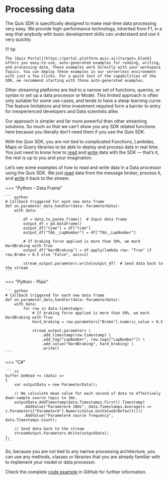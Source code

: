 # Processing data

The Quix SDK is specifically designed to make real-time data processing very easy. We provide high-performance technology, inherited from F1, in a way that anybody with basic development skills can understand and use it very quickly.

!!! tip

	The [Quix Portal](https://portal.platform.quix.ai){target=_blank} offers you easy-to-use, auto-generated examples for reading, writing, and processing data. These examples work directly with your workspace Topics. You can deploy these examples in our serverless environment with just a few clicks. For a quick test of the capabilities of the SDK, we recommend starting with those auto-generated examples.

Other streaming platforms are tied to a narrow set of functions, queries, or syntax to set up a data processor or Model. This limited approach is often only suitable for some use cases, and tends to have a steep learning curve. The feature limitations and time investment required form a barrier to entry for inexperienced developers and Data scientists alike.

Our approach is simpler and far more powerful than other streaming solutions. So much so that we can’t show you any SDK related functions here because you literally don’t need them if you use the Quix SDK.

With the Quix SDK, you are not tied to complicated Functions, Lambdas, Maps or Query libraries to be able to deploy and process data in real time. You just need to know how to [read](/sdk/read) and [write](/sdk/write) data with the SDK — that’s it, the rest is up to you and your imagination.

Let’s see some examples of how to read and write data in a Data processor using the Quix SDK. We just [read](/sdk/read) data from the message broker, process it, and [write](/sdk/write) it back to the stream.

=== "Python - Data Frame"
    
    ``` python
    # Callback triggered for each new data frame
    def on_parameter_data_handler(data: ParameterData):
        with data:
    
            df = data.to_panda_frame()  # Input data frame
            output_df = pd.DataFrame()
            output_df["time"] = df["time"]
            output_df["TAG__LapNumber"] = df["TAG__LapNumber"]
        
            # If braking force applied is more than 50%, we mark HardBraking with True
            output_df["HardBraking"] = df.apply(lambda row: "True" if row.Brake > 0.5 else "False", axis=1)
        
            stream_output.parameters.write(output_df)  # Send data back to the stream
    ```

=== "Python - Plain"
    
    ``` python
    # Callback triggered for each new data frame
    def on_parameter_data_handler(data: ParameterData):
        with data:
            for row in data.timestamps:
                # If braking force applied is more than 50%, we mark HardBraking with True
                hard_braking = row.parameters["Brake"].numeric_value > 0.5
        
                stream_output.parameters \
                    .add_timestamp(row.timestamp) \
                    .add_tag("LapNumber", row.tags["LapNumber"]) \
                    .add_value("HardBraking", hard_braking) \
                    .write()
    ```

=== "C\#"
    
    ``` cs
    buffer.OnRead += (data) =>
    {
        var outputData = new ParameterData();
    
        // We calculate mean value for each second of data to effectively down-sample source topic to 1Hz.
        outputData.AddTimestamp(data.Timestamps.First().Timestamp)
            .AddValue("ParameterA 10Hz", data.Timestamps.Average(s => s.Parameters["ParameterA"].NumericValue.GetValueOrDefault()))
            .AddValue("ParameterA source frequency", data.Timestamps.Count);
    
        // Send data back to the stream
        streamOutput.Parameters.Write(outputData);
    };
    ```

So, because you are not tied to any narrow processing architecture, you can use any methods, classes or libraries that you are already familiar with to implement your model or data processor.

Check the complete [code example](https://github.com/quixai/car-data-model) in GitHub for further information.
